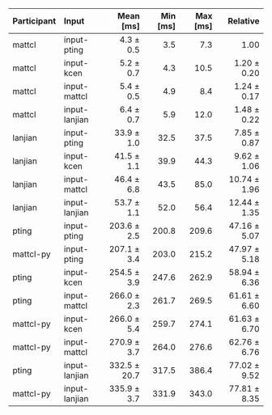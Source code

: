 | Participant | Input | Mean [ms] | Min [ms] | Max [ms] | Relative |
|:---|:---|---:|---:|---:|---:|
| mattcl | input-pting | 4.3 ± 0.5 | 3.5 | 7.3 | 1.00 |
| mattcl | input-kcen | 5.2 ± 0.7 | 4.3 | 10.5 | 1.20 ± 0.20 |
| mattcl | input-mattcl | 5.4 ± 0.5 | 4.9 | 8.4 | 1.24 ± 0.17 |
| mattcl | input-lanjian | 6.4 ± 0.7 | 5.9 | 12.0 | 1.48 ± 0.22 |
| lanjian | input-pting | 33.9 ± 1.0 | 32.5 | 37.5 | 7.85 ± 0.87 |
| lanjian | input-kcen | 41.5 ± 1.1 | 39.9 | 44.3 | 9.62 ± 1.06 |
| lanjian | input-mattcl | 46.4 ± 6.8 | 43.5 | 85.0 | 10.74 ± 1.96 |
| lanjian | input-lanjian | 53.7 ± 1.1 | 52.0 | 56.4 | 12.44 ± 1.35 |
| pting | input-pting | 203.6 ± 2.5 | 200.8 | 209.6 | 47.16 ± 5.07 |
| mattcl-py | input-pting | 207.1 ± 3.4 | 203.0 | 215.2 | 47.97 ± 5.18 |
| pting | input-kcen | 254.5 ± 3.9 | 247.6 | 262.9 | 58.94 ± 6.36 |
| pting | input-mattcl | 266.0 ± 2.3 | 261.7 | 269.5 | 61.61 ± 6.60 |
| mattcl-py | input-kcen | 266.0 ± 5.4 | 259.7 | 274.1 | 61.63 ± 6.70 |
| mattcl-py | input-mattcl | 270.9 ± 3.7 | 264.0 | 276.6 | 62.76 ± 6.76 |
| pting | input-lanjian | 332.5 ± 20.7 | 317.5 | 386.4 | 77.02 ± 9.52 |
| mattcl-py | input-lanjian | 335.9 ± 3.7 | 331.9 | 343.0 | 77.81 ± 8.35 |

